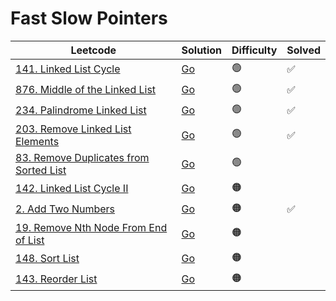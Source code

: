 # Fast Slow Pointers

| Leetcode  | Solution | Difficulty | Solved |
| --- | --- | --- | --- |
| [141. Linked List Cycle](https://leetcode.com/problems/linked-list-cycle/) | [Go](<../Fast Slow Pointers/Solutions/141. Linked List Cycle.md>) | 🟢 | ✅   |
| [876. Middle of the Linked List](https://leetcode.com/problems/middle-of-the-linked-list/) | [Go](<../Fast Slow Pointers/Solutions/876. Middle of the Linked List.md>) | 🟢 | ✅   |
| [234. Palindrome Linked List](https://leetcode.com/problems/palindrome-linked-list/) | [Go](<../Fast Slow Pointers/Solutions/234. Palindrome Linked List.md>) | 🟢 | ✅  |
| [203. Remove Linked List Elements](https://leetcode.com/problems/remove-linked-list-elements/) | [Go](<../Fast Slow Pointers/Solutions/203. Remove Linked List Elements.md>) | 🟢 |  ✅  |
| [83. Remove Duplicates from Sorted List](https://leetcode.com/problems/remove-duplicates-from-sorted-list/) | [Go](<../Fast Slow Pointers/Solutions/83. Remove Duplicates from Sorted List.md>) | 🟢 |    |
| [142. Linked List Cycle II](https://leetcode.com/problems/linked-list-cycle-ii/) | [Go](<../Fast Slow Pointers/Solutions/142. Linked List Cycle II.md>) | 🟠  | |
| [2. Add Two Numbers](https://leetcode.com/problems/add-two-numbers/) | [Go](<../Fast Slow Pointers/Solutions/2. Add Two Numbers.md>) | 🟠  | ✅ |
| [19. Remove Nth Node From End of List](https://leetcode.com/problems/remove-nth-node-from-end-of-list/) | [Go](<../Fast Slow Pointers/Solutions/19. Remove Nth Node From End of List.md>) | 🟠  | |
| [148. Sort List](https://leetcode.com/problems/sort-list/) | [Go](<../Fast Slow Pointers/Solutions/148. Sort List.md>) | 🟠  | |
| [143. Reorder List](https://leetcode.com/problems/reorder-list/) | [Go](<../Fast Slow Pointers/Solutions/143. Reorder List.md>) | 🟠 | |
